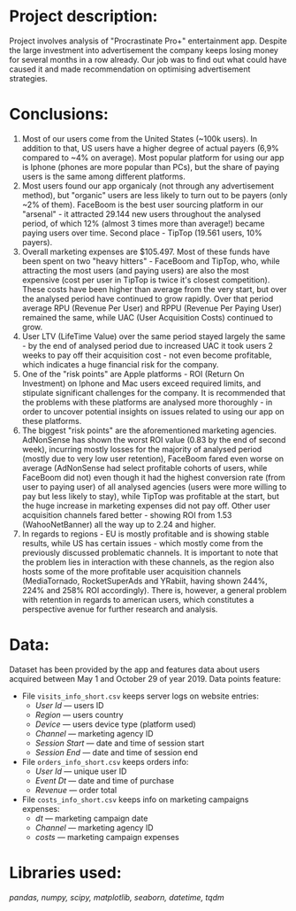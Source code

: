 # Project description:
Project involves analysis of "Procrastinate Pro+" entertainment app. Despite the large investment into advertisement the company keeps losing money for several months in a row already. Our job was to find out what could have caused it and made recommendation on optimising advertisement strategies.

# Conclusions:
1. Most of our users come from the United States (~100k users). In addition to that, US users have a higher degree of actual payers (6,9% compared to ~4% on average). Most popular platform for using our app is Iphone (phones are more popular than PCs), but the share of paying users is the same among different platforms.
2. Most users found our app organicaly (not through any advertisement method), but "organic" users are less likely to turn out to be payers (only ~2% of them). FaceBoom is the best user sourcing platform in our "arsenal" - it attracted 29.144 new users throughout the analysed period, of which 12% (almost 3 times more than average!) became paying users over time. Second place - TipTop (19.561 users, 10% payers).
3. Overall marketing expenses are $105.497. Most of these funds have been spent on two "heavy hitters" - FaceBoom and TipTop, who, while attracting the most users (and paying users) are also the most expensive (cost per user in TipTop is twice it's closest competition). These costs have been higher than average from the very start, but over the analysed period have continued to grow rapidly. Over that period average RPU (Revenue Per User) and RPPU (Revenue Per Paying User) remained the same, while UAC (User Acquisition Costs) continued to grow.
4. User LTV (LifeTime Value) over the same period stayed largely the same - by the end of analysed period due to increased UAC it took users 2 weeks to pay off their acquisition cost - not even become profitable, which indicates a huge financial risk for the company.
5. One of the "risk points" are Apple platforms - ROI (Return On Investment) on Iphone and Mac users exceed required limits, and stipulate significant challenges for the company. It is recommended that the problems with these platforms are analysed more thoroughly - in order to uncover potential insights on issues related to using our app on these platforms.
6. The biggest "risk points" are the aforementioned marketing agencies. AdNonSense has shown the worst ROI value (0.83 by the end of second week), incurring mostly losses for the majority of analysed period (mostly due to very low user retention), FaceBoom fared even worse on average (AdNonSense had select profitable cohorts of users, while FaceBoom did not) even though it had the highest conversion rate (from user to paying user) of all analysed agencies (users were more willing to pay but less likely to stay), while TipTop was profitable at the start, but the huge increase in marketing expenses did not pay off. Other user acquisition channels fared better - showing ROI from 1.53 (WahooNetBanner) all the way up to 2.24 and higher.
7. In regards to regions - EU is mostly profitable and is showing stable results, while US has certain issues - which mostly come from the previously discussed problematic channels. It is important to note that the problem lies in interaction with these channels, as the region also hosts some of the more profitable user acquisition channels (MediaTornado, RocketSuperAds and YRabiit, having shown 244%, 224% and 258% ROI accordingly). There is, however, a general problem with retention in regards to american users, which constitutes a perspective avenue for further research and analysis.

# Data:
Dataset has been provided by the app and features data about users acquired between May 1 and October 29 of year 2019.
Data points feature:
- File `visits_info_short.csv` keeps server logs on website entries:
    - *User Id* — users ID
    - *Region* — users country
    - *Device* — users device type (platform used)
    - *Channel* — marketing agency ID
    - *Session Start* — date and time of session start
    - *Session End* — date and time of session end
- File `orders_info_short.csv` keeps orders info:
    - *User Id* — unique user ID
    - *Event Dt* — date and time of purchase
    - *Revenue* — order total
- File `costs_info_short.csv` keeps info on marketing campaigns expenses:
    - *dt* — marketing campaign date
    - *Channel* — marketing agency ID
    - *costs* — marketing campaign expenses

# Libraries used:
*pandas, numpy, scipy, matplotlib, seaborn, datetime, tqdm*
